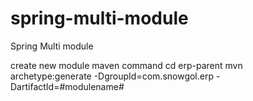 # spring-multi-module
Spring Multi module

create new module maven command
cd erp-parent
mvn archetype:generate -DgroupId=com.snowgol.erp  -DartifactId=#modulename#
